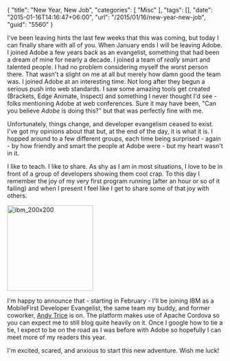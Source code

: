 {
	"title": "New Year, New Job",
	"categories": [
		"Misc"
	],
	"tags": [],
	"date": "2015-01-16T14:16:47+06:00",
	"url": "/2015/01/16/new-year-new-job",
	"guid": "5560"
}

I've been leaving hints the last few weeks that this was coming, but today I can finally share with all of you. When January ends I will be leaving Adobe. I joined Adobe a few years back as an evangelist, something that had been a dream of mine for nearly a decade. I joined a team of <i>really</i> smart and talented people. I had no problem considering myself the worst person there. That wasn't a slight on me at all but merely how damn good the team was. I joined Adobe at an interesting time. Not long after they begun a serious push into web standards. I saw some amazing tools get created (Brackets, Edge Animate, Inspect) and something I never thought I'd see - folks mentioning Adobe at web conferences. Sure it may have been, "Can you believe *Adobe* is doing this?" but that was perfectly fine with me.
<!--more-->

Unfortunately, things change, and developer evangelism ceased to exist. I've got my opinions about that but, at the end of the day, it is what it is. I hopped around to a few different groups, each time being surprised - again - by how friendly and smart the people at Adobe were - but my heart wasn't in it. 

I like to teach. I like to share. As shy as I am in most situations, I love to be in front of a group of developers showing them cool crap. To this day I remember the joy of my very first program running (after an hour or so of it failing) and when I present I feel like I get to share some of that joy with others. 

<a href="http://www.raymondcamden.com/wp-content/uploads/2015/01/ibm_200x200.jpg"><img src="http://www.raymondcamden.com/wp-content/uploads/2015/01/ibm_200x200.jpg" alt="ibm_200x200" width="200" height="200" class="alignnone size-full wp-image-5561" /></a>

I'm happy to announce that - starting in February - I'll be joining IBM as a MobileFirst Developer Evangelist, the same team my buddy, and former coworker, <a href="http://www.tricedesigns.com">Andy Trice</a> is on. The platform makes use of Apache Cordova so you can expect me to still blog quite heavily on it. Once I google how to tie a tie, I expect to be on the road as I was before with Adobe so hopefully I can meet more of my readers this year. 

I'm excited, scared, and anxious to start this new adventure. Wish me luck!
